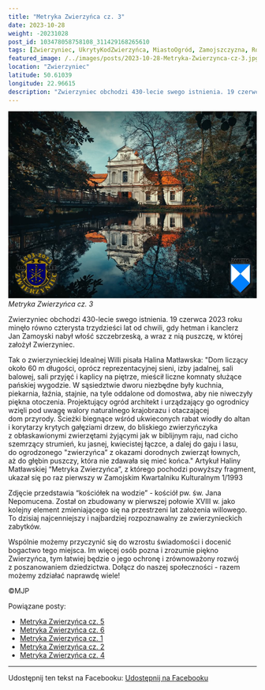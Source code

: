 ```yaml
---
title: "Metryka Zwierzyńca cz. 3"
date: 2023-10-28
weight: -20231028
post_id: 103478058758108_311429168265610
tags: [Zwierzyniec, UkrytyKodZwierzyńca, MiastoOgród, Zamojszczyzna, Roztocze, Lubelskie, villarestituta, turystyka, dziedzictwo, zabytki, krajobrazy, TajemnicePrzeszłości, PodróżeWczasie, MagiczneMiejsce]
featured_image: /../images/posts/2023-10-28-Metryka-Zwierzynca-cz-3.jpg
location: "Zwierzyniec"
latitude: 50.61039
longitude: 22.96615
description: "Zwierzyniec obchodzi 430-lecie swego istnienia. 19 czerwca 2023 roku minęło równo czterysta trzydzieści lat od chwili, gdy hetman i kanclerz Jan Zamoy..."
---
```


![Metryka Zwierzyńca cz. 3](/images/posts/2023-10-28-Metryka-Zwierzynca-cz-3.jpg)
*Metryka Zwierzyńca cz. 3*

Zwierzyniec obchodzi 430-lecie swego istnienia. 19 czerwca 2023 roku minęło równo czterysta trzydzieści lat od chwili, gdy hetman i kanclerz Jan Zamoyski nabył włość szczebrzeską, a wraz z nią puszczę, w której założył Zwierzyniec.

Tak o zwierzynieckiej Idealnej Willi pisała Halina Matławska:
"Dom liczący około 60 m długości, oprócz reprezentacyjnej sieni, izby jadalnej, sali balowej, sali przyjęć i kaplicy na piętrze, mieścił liczne komnaty służące pańskiej wygodzie.
W sąsiedztwie dworu niezbędne były kuchnia, piekarnia, łaźnia, stajnie, na tyle oddalone od domostwa, aby nie niweczyły piękna otoczenia.
Projektujący ogród architekt i urządzający go ogrodnicy wzięli pod uwagę walory naturalnego krajobrazu i otaczającej dom przyrody. Ścieżki biegnące wśród ukwieconych rabat wiodły do altan i korytarzy krytych gałęziami drzew, do bliskiego zwierzyńczyka z obłaskawionymi zwierzętami żyjącymi jak w biblijnym raju, nad cicho szemrzący strumień, ku jasnej, kwiecistej łączce, a dalej do gaju i lasu, do ogrodzonego "zwierzyńca” z okazami dorodnych zwierząt łownych, aż do głębin puszczy, która nie zdawała się mieć końca."
Artykuł Haliny Matławskiej “Metryka Zwierzyńca”, z którego pochodzi powyższy fragment, ukazał się po raz pierwszy w Zamojskim Kwartalniku Kulturalnym 1/1993

Zdjęcie przedstawia “kościółek na wodzie” - kościół pw. św. Jana Nepomucena. Został on zbudowany w pierwszej połowie XVIII w. jako kolejny element zmieniającego się na przestrzeni lat założenia willowego. To dzisiaj najcenniejszy i najbardziej rozpoznawalny ze zwierzynieckich zabytków.

Wspólnie możemy przyczynić się do wzrostu świadomości i docenić bogactwo tego miejsca.
Im więcej osób pozna i zrozumie piękno Zwierzyńca, tym łatwiej będzie o jego ochronę i zrównoważony rozwój z poszanowaniem dziedzictwa.
Dołącz do naszej społeczności - razem możemy zdziałać naprawdę wiele!



©MJP

Powiązane posty:
- [Metryka Zwierzyńca cz. 5](/posts/Metryka-Zwierzynca-cz-5)
- [Metryka Zwierzyńca cz. 6](/posts/Metryka-Zwierzynca-cz-6)
- [Metryka Zwierzyńca cz. 1](/posts/Metryka-Zwierzynca-cz-1)
- [Metryka Zwierzyńca cz. 2](/posts/Metryka-Zwierzynca-cz-2)
- [Metryka Zwierzyńca cz. 4](/posts/Metryka-Zwierzynca-cz-4)


---

Udostępnij ten tekst na Facebooku:
[Udostępnij na Facebooku](https://www.facebook.com/sharer/sharer.php?u=https://stowarzyszeniewachniewskiej.pl/posts/Metryka-Zwierzynca-cz-3)

<script type="application/ld+json">
{
  "@context": "https://schema.org",
  "@type": "BlogPosting",
  "headline": "Metryka Zwierzyńca cz. 3",
  "datePublished": "2023-10-28",
  "dateModified": "2023-10-28",
  "author": {
    "@type": "Person",
    "name": "Michał Jan Patyk"
  },
  "publisher": {
    "@type": "Organization",
    "name": "Stowarzyszenie im. Aleksandry Wachniewskiej",
    "logo": {
      "@type": "ImageObject",
      "url": "https://stowarzyszeniewachniewskiej.pl/images/logo/logo.svg"
    }
  },
  "mainEntityOfPage": {
    "@type": "WebPage",
    "@id": "https://stowarzyszeniewachniewskiej.pl/posts/Metryka-Zwierzynca-cz-3"
  },
  "image": {
    "@type": "ImageObject",
    "url": "https://stowarzyszeniewachniewskiej.pl/images/posts/2023-10-28-Metryka-Zwierzynca-cz-3.jpg"
  },
  "articleSection": "Dziedzictwo Kulturowe i Zabytki",
  "keywords": "Zwierzyniec, UkrytyKodZwierzyńca, MiastoOgród, Zamojszczyzna, Roztocze, Lubelskie, villarestituta, turystyka, dziedzictwo, zabytki, krajobrazy, TajemnicePrzeszłości, PodróżeWczasie, MagiczneMiejsce",
  "wordCount": 260,
  "articleBody": "Zwierzyniec obchodzi 430-lecie swego istnienia. 19 czerwca 2023 roku minęło równo czterysta trzydzieści lat od chwili, gdy hetman i kanclerz Jan Zamoyski nabył włość szczebrzeską, a wraz z nią puszczę, w której założył Zwierzyniec.\n\nTak o zwierzynieckiej Idealnej Willi pisała Halina Matławska:\n\"Dom liczący około 60 m długości, oprócz reprezentacyjnej sieni, izby jadalnej, sali balowej, sali przyjęć i kaplicy na piętrze, mieścił liczne komnaty służące pańskiej wygodzie.\nW sąsiedztwie dworu niezbędne były kuchnia, piekarnia, łaźnia, stajnie, na tyle oddalone od domostwa, aby nie niweczyły piękna otoczenia.\nProjektujący ogród architekt i urządzający go ogrodnicy wzięli pod uwagę walory naturalnego krajobrazu i otaczającej dom przyrody. Ścieżki biegnące wśród ukwieconych rabat wiodły do altan i korytarzy krytych gałęziami drzew, do bliskiego zwierzyńczyka z obłaskawionymi zwierzętami żyjącymi jak w biblijnym raju, nad cicho szemrzący strumień, ku jasnej, kwiecistej łączce, a dalej do gaju i lasu, do ogrodzonego \"zwierzyńca” z okazami dorodnych zwierząt łownych, aż do głębin puszczy, która nie zdawała się mieć końca.\"\nArtykuł Haliny Matławskiej “Metryka Zwierzyńca”, z którego pochodzi powyższy fragment, ukazał się po raz pierwszy w Zamojskim Kwartalniku Kulturalnym 1/1993\n\nZdjęcie przedstawia “kościółek na wodzie” - kościół pw. św. Jana Nepomucena. Został on zbudowany w pierwszej połowie XVIII w. jako kolejny element zmieniającego się na przestrzeni lat założenia willowego. To dzisiaj najcenniejszy i najbardziej rozpoznawalny ze zwierzynieckich zabytków.\n\nWspólnie możemy przyczynić się do wzrostu świadomości i docenić bogactwo tego miejsca.\nIm więcej osób pozna i zrozumie piękno Zwierzyńca, tym łatwiej będzie o jego ochronę i zrównoważony rozwój z poszanowaniem dziedzictwa.\nDołącz do naszej społeczności - razem możemy zdziałać naprawdę wiele!\n\n             \n\n©MJP",
  "description": "Odkryj piękno Zwierzyńca i jego zabytki.",
  "copyrightHolder": {
    "@type": "Person",
    "name": "Michał Jan Patyk"
  }
}
</script>
<script type="application/ld+json">
{
  "@context": "https://schema.org",
  "@type": "BreadcrumbList",
  "itemListElement": [
    {
      "@type": "ListItem",
      "position": 1,
      "name": "Home",
      "item": "https://stowarzyszeniewachniewskiej.pl"
    },
    {
      "@type": "ListItem",
      "position": 2,
      "name": "posts",
      "item": "https://stowarzyszeniewachniewskiej.pl/posts"
    },
    {
      "@type": "ListItem",
      "position": 3,
      "name": "Metryka Zwierzyńca cz. 3",
      "item": "https://stowarzyszeniewachniewskiej.pl/posts/Metryka-Zwierzynca-cz-3"
    }
  ]
}
</script>
